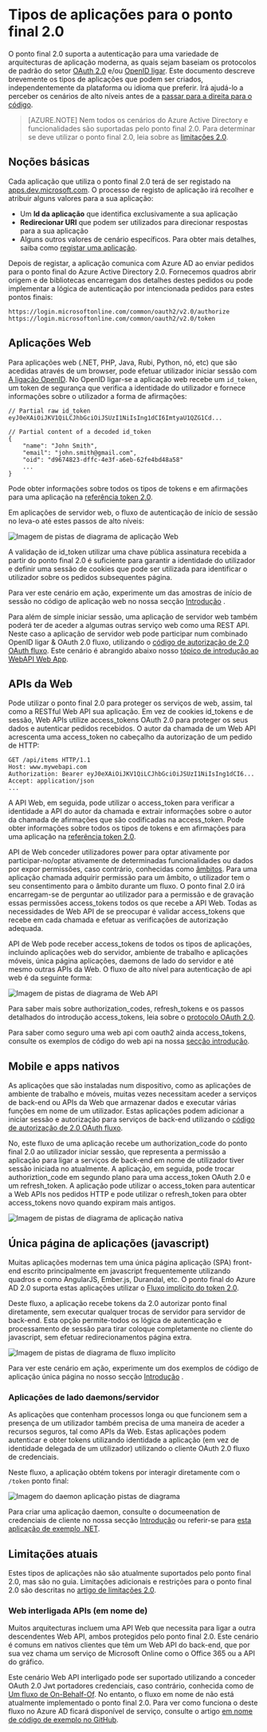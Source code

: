 <properties
    pageTitle="Tipos do ponto final 2.0 | Microsoft Azure"
    description="Os tipos de cenários suportados pelo ponto final do Azure AD 2.0 e apps."
    services="active-directory"
    documentationCenter=""
    authors="dstrockis"
    manager="mbaldwin"
    editor=""/>

<tags
    ms.service="active-directory"
    ms.workload="identity"
    ms.tgt_pltfrm="na"
    ms.devlang="na"
    ms.topic="article"
    ms.date="09/30/2016"
    ms.author="dastrock"/>

# <a name="types-of-apps-for-the-v20-endpoint"></a>Tipos de aplicações para o ponto final 2.0
O ponto final 2.0 suporta a autenticação para uma variedade de arquitecturas de aplicação moderna, as quais sejam baseiam os protocolos de padrão do setor [OAuth 2.0](active-directory-v2-protocols.md#oauth2-authorization-code-flow) e/ou [OpenID ligar](active-directory-v2-protocols.md#openid-connect-sign-in-flow).  Este documento descreve brevemente os tipos de aplicações que podem ser criados, independentemente da plataforma ou idioma que preferir.  Irá ajudá-lo a perceber os cenários de alto níveis antes de a [passar para a direita para o código](active-directory-appmodel-v2-overview.md#getting-started).

> [AZURE.NOTE]
    Nem todos os cenários do Azure Active Directory e funcionalidades são suportadas pelo ponto final 2.0.  Para determinar se deve utilizar o ponto final 2.0, leia sobre as [limitações 2.0](active-directory-v2-limitations.md).

## <a name="the-basics"></a>Noções básicas
Cada aplicação que utiliza o ponto final 2.0 terá de ser registado na [apps.dev.microsoft.com](https://apps.dev.microsoft.com/?referrer=https://azure.microsoft.com/documentation/articles&deeplink=/appList).  O processo de registo de aplicação irá recolher e atribuir alguns valores para a sua aplicação:

- Um **Id da aplicação** que identifica exclusivamente a sua aplicação
- **Redirecionar URI** que podem ser utilizados para direcionar respostas para a sua aplicação
- Alguns outros valores de cenário específicos.  Para obter mais detalhes, saiba como [registar uma aplicação](active-directory-v2-app-registration.md).

Depois de registar, a aplicação comunica com Azure AD ao enviar pedidos para o ponto final do Azure Active Directory 2.0.  Fornecemos quadros abrir origem e de bibliotecas encarregam dos detalhes destes pedidos ou pode implementar a lógica de autenticação por intencionada pedidos para estes pontos finais:

```
https://login.microsoftonline.com/common/oauth2/v2.0/authorize
https://login.microsoftonline.com/common/oauth2/v2.0/token
```
<!-- TODO: Need a page for libraries to link to -->

## <a name="web-apps"></a>Aplicações Web
Para aplicações web (.NET, PHP, Java, Rubi, Python, nó, etc) que são acedidas através de um browser, pode efetuar utilizador iniciar sessão com [A ligação OpenID](active-directory-v2-protocols.md#openid-connect-sign-in-flow).  No OpenID ligar-se a aplicação web recebe um `id_token`, um token de segurança que verifica a identidade do utilizador e fornece informações sobre o utilizador a forma de afirmações:

```
// Partial raw id_token
eyJ0eXAiOiJKV1QiLCJhbGciOiJSUzI1NiIsIng1dCI6ImtyaU1QZG1Cd...

// Partial content of a decoded id_token
{
    "name": "John Smith",
    "email": "john.smith@gmail.com",
    "oid": "d9674823-dffc-4e3f-a6eb-62fe4bd48a58"
    ...
}
```

Pode obter informações sobre todos os tipos de tokens e em afirmações para uma aplicação na [referência token 2.0](active-directory-v2-tokens.md).

Em aplicações de servidor web, o fluxo de autenticação de início de sessão no leva-o até estes passos de alto níveis:

![Imagem de pistas de diagrama de aplicação Web](../media/active-directory-v2-flows/convergence_scenarios_webapp.png)

A validação de id_token utilizar uma chave pública assinatura recebida a partir do ponto final 2.0 é suficiente para garantir a identidade do utilizador e definir uma sessão de cookies que pode ser utilizada para identificar o utilizador sobre os pedidos subsequentes página.

Para ver este cenário em ação, experimente um das amostras de início de sessão no código de aplicação web no nossa secção [Introdução](active-directory-appmodel-v2-overview.md#getting-started) .

Para além de simple iniciar sessão, uma aplicação de servidor web também poderá ter de aceder a algumas outras serviço web como uma REST API.  Neste caso a aplicação de servidor web pode participar num combinado OpenID ligar & OAuth 2.0 fluxo, utilizando o [código de autorização de 2.0 OAuth fluxo](active-directory-v2-protocols.md#oauth2-authorization-code-flow). Este cenário é abrangido abaixo nosso [tópico de introdução ao WebAPI Web App](active-directory-v2-devquickstarts-webapp-webapi-dotnet.md).

## <a name="web-apis"></a>APIs da Web
Pode utilizar o ponto final 2.0 para proteger os serviços de web, assim, tal como a RESTful Web API sua aplicação.  Em vez de cookies id_tokens e de sessão, Web APIs utilize access_tokens OAuth 2.0 para proteger os seus dados e autenticar pedidos recebidos.  O autor da chamada de um Web API acrescenta uma access_token no cabeçalho da autorização de um pedido de HTTP:

```
GET /api/items HTTP/1.1
Host: www.mywebapi.com
Authorization: Bearer eyJ0eXAiOiJKV1QiLCJhbGciOiJSUzI1NiIsIng1dCI6...
Accept: application/json
...
```

A API Web, em seguida, pode utilizar o access_token para verificar a identidade a API do autor da chamada e extrair informações sobre o autor da chamada de afirmações que são codificadas na access_token.  Pode obter informações sobre todos os tipos de tokens e em afirmações para uma aplicação na [referência token 2.0](active-directory-v2-tokens.md).

API de Web conceder utilizadores power para optar ativamente por participar-no/optar ativamente de determinadas funcionalidades ou dados por expor permissões, caso contrário, conhecidas como [âmbitos](active-directory-v2-scopes.md).  Para uma aplicação chamada adquirir permissão para um âmbito, o utilizador tem o seu consentimento para o âmbito durante um fluxo.  O ponto final 2.0 irá encarregam-se de perguntar ao utilizador para a permissão e de gravação essas permissões access_tokens todos os que recebe a API Web.  Todas as necessidades de Web API de se preocupar é validar access_tokens que recebe em cada chamada e efetuar as verificações de autorização adequada.

API de Web pode receber access_tokens de todos os tipos de aplicações, incluindo aplicações web do servidor, ambiente de trabalho e aplicações móveis, única página aplicações, daemons de lado do servidor e até mesmo outras APIs da Web.  O fluxo de alto nível para autenticação de api web é da seguinte forma:

![Imagem de pistas de diagrama de Web API](../media/active-directory-v2-flows/convergence_scenarios_webapi.png)

Para saber mais sobre authorization_codes, refresh_tokens e os passos detalhados do introdução access_tokens, leia sobre o [protocolo OAuth 2.0](active-directory-v2-protocols-oauth-code.md).

Para saber como seguro uma web api com oauth2 ainda access_tokens, consulte os exemplos de código do web api na nossa [secção introdução](active-directory-appmodel-v2-overview.md#getting-started).


## <a name="mobile-and-native-apps"></a>Mobile e apps nativos
As aplicações que são instaladas num dispositivo, como as aplicações de ambiente de trabalho e móveis, muitas vezes necessitam aceder a serviços de back-end ou APIs da Web que armazenar dados e executar várias funções em nome de um utilizador.  Estas aplicações podem adicionar a iniciar sessão e autorização para serviços de back-end utilizando o [código de autorização de 2.0 OAuth fluxo](active-directory-v2-protocols-oauth-code.md).  

No, este fluxo de uma aplicação recebe um authorization_code do ponto final 2.0 ao utilizador iniciar sessão, que representa a permissão a aplicação para ligar a serviços de back-end em nome de utilizador tiver sessão iniciada no atualmente.  A aplicação, em seguida, pode trocar authoriztion_code em segundo plano para uma access_token OAuth 2.0 e um refresh_token.  A aplicação pode utilizar o access_token para autenticar a Web APIs nos pedidos HTTP e pode utilizar o refresh_token para obter access_tokens novo quando expiram mais antigos.

![Imagem de pistas de diagrama de aplicação nativa](../media/active-directory-v2-flows/convergence_scenarios_native.png)

## <a name="single-page-apps-javascript"></a>Única página de aplicações (javascript)
Muitas aplicações modernas tem uma única página aplicação (SPA) front-end escrito principalmente em javascript frequentemente utilizando quadros e como AngularJS, Ember.js, Durandal, etc.  O ponto final do Azure AD 2.0 suporta estas aplicações utilizar o [Fluxo implícito do token 2.0](active-directory-v2-protocols-implicit.md).

Deste fluxo, a aplicação recebe tokens da 2.0 autorizar ponto final diretamente, sem executar qualquer trocas de servidor para servidor de back-end.  Esta opção permite-todos os lógica de autenticação e processamento de sessão para tirar coloque completamente no cliente do javascript, sem efetuar redirecionamentos página extra.

![Imagem de pistas de diagrama de fluxo implícito](../media/active-directory-v2-flows/convergence_scenarios_implicit.png)

Para ver este cenário em ação, experimente um dos exemplos de código de aplicação única página no nosso secção [Introdução](active-directory-appmodel-v2-overview.md#getting-started) .

### <a name="daemonsserver-side-apps"></a>Aplicações de lado daemons/servidor
As aplicações que contenham processos longa ou que funcionem sem a presença de um utilizador também precisa de uma maneira de aceder a recursos seguros, tal como APIs da Web.  Estas aplicações podem autenticar e obter tokens utilizando identidade a aplicação (em vez de identidade delegada de um utilizador) utilizando o cliente OAuth 2.0 fluxo de credenciais.

Neste fluxo, a aplicação obtém tokens por interagir diretamente com o `/token` ponto final:

![Imagem do daemon aplicação pistas de diagrama](../media/active-directory-v2-flows/convergence_scenarios_daemon.png)

Para criar uma aplicação daemon, consulte o documeenation de credenciais de cliente no nossa secção [Introdução](active-directory-appmodel-v2-overview.md#getting-started) ou referir-se para [esta aplicação de exemplo .NET](https://github.com/Azure-Samples/active-directory-dotnet-daemon-v2).

## <a name="current-limitations"></a>Limitações atuais
Estes tipos de aplicações não são atualmente suportados pelo ponto final 2.0, mas são no guia.  Limitações adicionais e restrições para o ponto final 2.0 são descritas no [artigo de limitações 2.0](active-directory-v2-limitations.md).

### <a name="chained-web-apis-on-behalf-of"></a>Web interligada APIs (em nome de)
Muitos arquitecturas incluem uma API Web que necessita para ligar a outra descendentes Web API, ambos protegidos pelo ponto final 2.0.  Este cenário é comuns em nativos clientes que têm um Web API do back-end, que por sua vez chama um serviço de Microsoft Online como o Office 365 ou a API do gráfico.

Este cenário Web API interligado pode ser suportado utilizando a conceder OAuth 2.0 Jwt portadores credenciais, caso contrário, conhecida como de [Um fluxo de On-Behalf-Of](active-directory-v2-protocols.md#oauth2-on-behalf-of-flow).  No entanto, o fluxo em nome de não está atualmente implementado o ponto final 2.0.  Para ver como funciona o deste fluxo no Azure AD ficará disponível de serviço, consulte o artigo [em nome de código de exemplo no GitHub](https://github.com/AzureADSamples/WebAPI-OnBehalfOf-DotNet).

